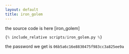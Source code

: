 ```yaml
---
layout: default
title: iron_golem
---
```




the source code is here [iron_golem]
```python
{% include_relative scripts/iron_golem.py %}
```


the password we get is `06b5a6c16e8830475f983cc3a825ee9a`
